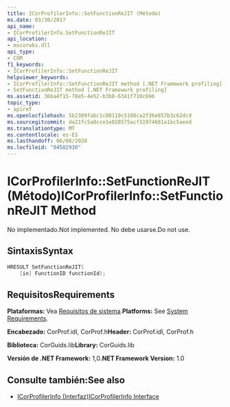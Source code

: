 ```yaml
---
title: ICorProfilerInfo::SetFunctionReJIT (Método)
ms.date: 03/30/2017
api_name:
- ICorProfilerInfo.SetFunctionReJIT
api_location:
- mscorwks.dll
api_type:
- COM
f1_keywords:
- ICorProfilerInfo::SetFunctionReJIT
helpviewer_keywords:
- ICorProfilerInfo::SetFunctionReJIT method [.NET Framework profiling]
- SetFunctionReJIT method [.NET Framework profiling]
ms.assetid: 36ba4f15-78e5-4e52-b3b8-6341f710c696
topic_type:
- apiref
ms.openlocfilehash: 5b2309fabc1c00110c5108ca2f36e857b3c62dcd
ms.sourcegitcommit: da21fc5a8cce1e028575acf31974681a1bc5aeed
ms.translationtype: MT
ms.contentlocale: es-ES
ms.lasthandoff: 06/08/2020
ms.locfileid: "84502930"
---
```

# <a name="icorprofilerinfosetfunctionrejit-method"></a><span data-ttu-id="fee02-102">ICorProfilerInfo::SetFunctionReJIT (Método)</span><span class="sxs-lookup"><span data-stu-id="fee02-102">ICorProfilerInfo::SetFunctionReJIT Method</span></span>
<span data-ttu-id="fee02-103">No implementado.</span><span class="sxs-lookup"><span data-stu-id="fee02-103">Not implemented.</span></span> <span data-ttu-id="fee02-104">No debe usarse.</span><span class="sxs-lookup"><span data-stu-id="fee02-104">Do not use.</span></span>  
  
## <a name="syntax"></a><span data-ttu-id="fee02-105">Sintaxis</span><span class="sxs-lookup"><span data-stu-id="fee02-105">Syntax</span></span>  
  
```cpp  
HRESULT SetFunctionReJIT(  
    [in] FunctionID functionId);  
```  
  
## <a name="requirements"></a><span data-ttu-id="fee02-106">Requisitos</span><span class="sxs-lookup"><span data-stu-id="fee02-106">Requirements</span></span>  
 <span data-ttu-id="fee02-107">**Plataformas:** Vea [Requisitos de sistema](../../get-started/system-requirements.md).</span><span class="sxs-lookup"><span data-stu-id="fee02-107">**Platforms:** See [System Requirements](../../get-started/system-requirements.md).</span></span>  
  
 <span data-ttu-id="fee02-108">**Encabezado:** CorProf.idl, CorProf.h</span><span class="sxs-lookup"><span data-stu-id="fee02-108">**Header:** CorProf.idl, CorProf.h</span></span>  
  
 <span data-ttu-id="fee02-109">**Biblioteca:** CorGuids.lib</span><span class="sxs-lookup"><span data-stu-id="fee02-109">**Library:** CorGuids.lib</span></span>  
  
 <span data-ttu-id="fee02-110">**Versión de .NET Framework:** 1,0</span><span class="sxs-lookup"><span data-stu-id="fee02-110">**.NET Framework Version:** 1.0</span></span>  
  
## <a name="see-also"></a><span data-ttu-id="fee02-111">Consulte también:</span><span class="sxs-lookup"><span data-stu-id="fee02-111">See also</span></span>

- [<span data-ttu-id="fee02-112">ICorProfilerInfo (Interfaz)</span><span class="sxs-lookup"><span data-stu-id="fee02-112">ICorProfilerInfo Interface</span></span>](icorprofilerinfo-interface.md)
